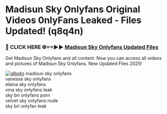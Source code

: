 # Madisun Sky Onlyfans Original Videos 0nlyFans Leaked - Files Updated! (q8q4n)

<h3>🔴 CLICK HERE 🌐==►► <a href="https://tinyurl.com/4seja8ks" rel="nofollow">Madisun Sky Onlyfans Updated Files</a></h3>

Get Madisun Sky Onlyfans and all content. Now you can access all videos and pictures of Madisun Sky Onlyfans. New Updated Files 2025!

[![q8q4n](https://i.imgur.com/EWjZXRe.gif)](https://tinyurl.com/4seja8ks)
madisun sky onlyfans<br>
vanessa sky onlyfans<br>
elaina sky onlyfans<br>
vina sky onlyfans leak<br>
sky bri onlyfans porn<br>
velvet sky onlyfans nude<br>
sky bri onlyfan leak
